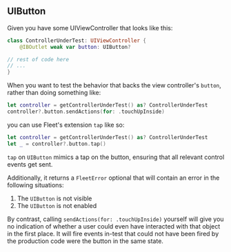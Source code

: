 ## UIButton

Given you have some UIViewController that looks like this:
```swift
class ControllerUnderTest: UIViewController {
	@IBOutlet weak var button: UIButton?

// rest of code here
// ...
}
```

When you want to test the behavior that backs the view controller's `button`, rather than doing something like:

```swift
let controller = getControllerUnderTest() as? ControllerUnderTest
controller?.button.sendActions(for: .touchUpInside)
```

you can use Fleet's extension `tap` like so:

```swift
let controller = getControllerUnderTest() as? ControllerUnderTest
let _ = controller?.button.tap()
```

`tap` on `UIButton` mimics a tap on the button, ensuring that all relevant control events get sent.

Additionally, it returns a `FleetError` optional that will contain an error in the following situations:
1) The `UIButton` is not visible
2) The `UIButton` is not enabled

By contrast, calling `sendActions(for: .touchUpInside)` yourself will give you no indication of whether a user
could even have interacted with that object in the first place. It will fire events in-test that could not have been fired
by the production code were the button in the same state.

